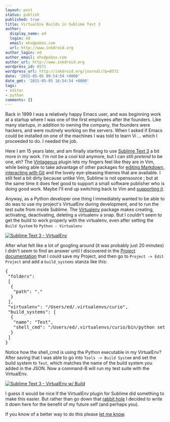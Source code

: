 ```yaml
---
layout: post
status: publish
published: true
title: VirtualEnv Builds in Sublime Text 3
author:
  display_name: ed
  login: ed
  email: ehs@pobox.com
  url: http://www.inkdroid.org
author_login: ed
author_email: ehs@pobox.com
author_url: http://www.inkdroid.org
wordpress_id: 8571
wordpress_url: http://inkdroid.org/journal/?p=8571
date: '2015-05-05 09:54:54 +0000'
date_gmt: '2015-05-05 16:54:54 +0000'
tags:
- editor
- python
comments: []
---
```


<p>Back in 1999 I was a relatively happy Emacs user, and was beginning work at a startup where I was one of the first employees after the founders. Like many startups, in addition to owning the company, the founders were hackers, and were routinely working on the servers. When I asked if Emacs could be installed on one of the machines I was told to learn Vi ... which I proceeded to do. I needed the job.</p>
<p>Here I am 15 years later, and am finally starting to use <a href="http://www.sublimetext.com/3">Sublime Text 3</a> a bit more in my work. I'm not be a cool kid anymore, but I can still <em>pretend</em> to be one, eh? The <a href="http://guillermooo.bitbucket.org/Vintageous/">Vintageous</a> plugin lets my fingers feel like they are in Vim, while being able to take advantage of other packages for <a href="https://github.com/ttscoff/MarkdownEditing">editing Markdown</a>, <a href="https://sublimegit.net/">interacting with Git</a> and the lovely eye-pleasing themes that are available. I still feel a bit dirty because unlike Vim, Sublime is not opensource ; but at the same time it does feel good to support a small software publisher who is doing good work. Maybe I'll end up switching back to Vim and <a href="http://www.vim.org/sponsor/index.php">supporting it</a>.</p>
<p>Anyway, as a Python developer one thing I immediately wanted to be able to do was to use my project's VirtualEnv during development, and to run the test suite from inside Sublime. The <a href="https://packagecontrol.io/packages/Virtualenv">Virtualenv</a> package makes creating, activating, deactivating, deleting a virtualenv a snap. But I couldn't seem to get the build to work properly with the virtualenv, even after setting the <code>Build System</code> to <code>Python - Virtualenv</code></p>
<p><a href="/images/sublime3-virtualenv.png"><img class="img-fluid" src="http://inkdroid.org/images/sublime3-virtualenv.png" alt="Sublime Text 3 - VirtualEnv" /></a></p>
<p>After what felt like a lot of googling around (it was probably just 20 minutes) I didn't seem to find an answer until I discovered in the <a href="https://www.sublimetext.com/docs/3/projects.html">Project documentation</a> that I could save my Project, and then go to <code>Project -&gt; Edit Project</code> and add a <code>build_systems</code> stanza like this:</p>
<pre lang="json">{
 "folders":
 [
  {
   "path": "."
  }
 ],
 "virtualenv": "/Users/ed/.virtualenvs/curio",
 "build_systems": [
  {
   "name": "Test",
   "shell_cmd": "/Users/ed/.virtualenvs/curio/bin/python setup.py test"
  }
 ] 
}
</pre>
<p>Notice how the shell_cmd is using the Python executable in my VirtualEnv? After saving that I was able to go into <code>Tools -&gt; Build System</code> and set the build system to <code>Test</code>, which matches the name of the build system you added in the JSON. Now a command-B will run my test suite with the VirtualEnv.</p>
<p><a href="http://inkdroid.org/images/sublime3-virtualenv2.png"><img
class="img-fluid" src="http://inkdroid.org/images/sublime3-virtualenv2.png" alt="Sublime Text 3 - VirtualEnv w/ Build" /></a></p>
<p>I guess it would be nice if the VirtualEnv plugin for Sublime did something to make this easier. But rather than go down that <a href="https://en.wikipedia.org/wiki/Alice%27s_Adventures_in_Wonderland#Famous_lines_and_expressions">rabbit hole</a> I decided to write it down here for the benefit of my future self (and perhaps you).</p>
<p>If you know of a better way to do this please <a href="https://twitter.com/edsu">let me know</a>.</p>
